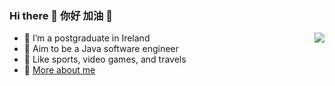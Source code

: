 ### Hi there 👋 你好 加油 👋 

<img align="right" src="https://www.codewars.com/users/freestyletime/badges/large" />

- 🌱 I’m a postgraduate in Ireland
- 🚩 Aim to be a Java software engineer
- 💪 Like sports, video games, and travels
- 🤝 [More about me](https://freestyletime.github.io/)

